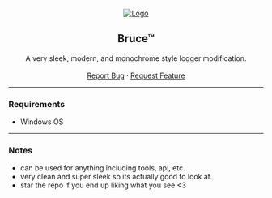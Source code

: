 <div id="top"></div>

<br/>
<div align="center">
  <a href="https://github.com/BornPaster/bruce">
    <img src="https://i.imgur.com/uBjkI1D.png" alt="Logo" >
  </a>
  
  <h2 align="center">Bruce™</h3>

  <p align="center">
    A very sleek, modern, and monochrome style logger modification.
    <br />
    <br />
    <a href="https://github.com/BornPaster/bruce/issues">Report Bug</a>
    ·
    <a href="https://github.com/BornPaster/bruce/issues">Request Feature</a>
  </p>
</div>


---------------------------------------

### Requirements
* Windows OS

---------------------------------------

### Notes
* can be used for anything including tools, api, etc.
* very clean and super sleek so its actually good to look at.
* star the repo if you end up liking what you see <3